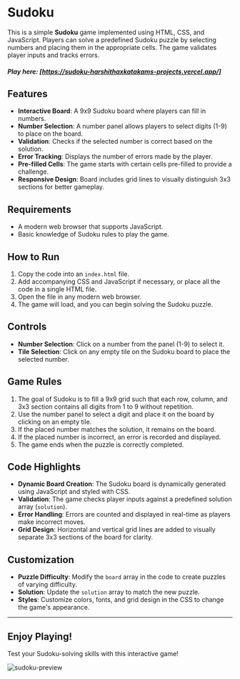 # Sudoku 
This is a simple **Sudoku** game implemented using HTML, CSS, and JavaScript. Players can solve a predefined Sudoku puzzle by selecting numbers and placing them in the appropriate cells. The game validates player inputs and tracks errors.
##### Play here: [https://sudoku-harshithaxkatakams-projects.vercel.app/]

## Features

- **Interactive Board**: A 9x9 Sudoku board where players can fill in numbers.
- **Number Selection**: A number panel allows players to select digits (1-9) to place on the board.
- **Validation**: Checks if the selected number is correct based on the solution.
- **Error Tracking**: Displays the number of errors made by the player.
- **Pre-filled Cells**: The game starts with certain cells pre-filled to provide a challenge.
- **Responsive Design**: Board includes grid lines to visually distinguish 3x3 sections for better gameplay.

## Requirements

- A modern web browser that supports JavaScript.
- Basic knowledge of Sudoku rules to play the game.

## How to Run

1. Copy the code into an `index.html` file.
2. Add accompanying CSS and JavaScript if necessary, or place all the code in a single HTML file.
3. Open the file in any modern web browser.
4. The game will load, and you can begin solving the Sudoku puzzle.

## Controls

- **Number Selection**: Click on a number from the panel (1-9) to select it.
- **Tile Selection**: Click on any empty tile on the Sudoku board to place the selected number.

## Game Rules

1. The goal of Sudoku is to fill a 9x9 grid such that each row, column, and 3x3 section contains all digits from 1 to 9 without repetition.
2. Use the number panel to select a digit and place it on the board by clicking on an empty tile.
3. If the placed number matches the solution, it remains on the board.
4. If the placed number is incorrect, an error is recorded and displayed.
5. The game ends when the puzzle is correctly completed.

## Code Highlights

- **Dynamic Board Creation**: The Sudoku board is dynamically generated using JavaScript and styled with CSS.
- **Validation**: The game checks player inputs against a predefined solution array (`solution`).
- **Error Handling**: Errors are counted and displayed in real-time as players make incorrect moves.
- **Grid Design**: Horizontal and vertical grid lines are added to visually separate 3x3 sections of the board for clarity.

## Customization

- **Puzzle Difficulty**: Modify the `board` array in the code to create puzzles of varying difficulty.
- **Solution**: Update the `solution` array to match the new puzzle.
- **Styles**: Customize colors, fonts, and grid design in the CSS to change the game's appearance.

---

## Enjoy Playing!

Test your Sudoku-solving skills with this interactive game!

![sudoku-preview](https://user-images.githubusercontent.com/78777681/163041771-71dd9cfd-7c94-424a-bdc9-4c252ccd66a8.png)
